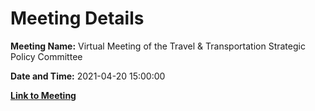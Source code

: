 # Meeting Details

**Meeting Name:** Virtual Meeting of the Travel & Transportation Strategic Policy Committee

**Date and Time:** 2021-04-20 15:00:00

**[Link to Meeting](https://www.limerick.ie/council/whats-on/meeting-travel-transportation-strategic-policy-committee-4)**
